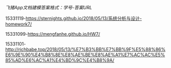 *飞猪App文档建模答案格式：学号-答案URL*

15331119-https://sternights.github.io/2018/05/13/系统分析与设计-homework7/

15331099-https://mengfanhe.github.io/HW7/

15331101-http://richbabe.top/2018/05/13/%E7%B3%BB%E7%BB%9F%E5%88%86%E6%9E%90%E4%B8%8E%E8%AE%BE%E8%AE%A1%E7%AC%AC%E5%85%AD%E6%AC%A1%E4%BD%9C%E4%B8%9A/
